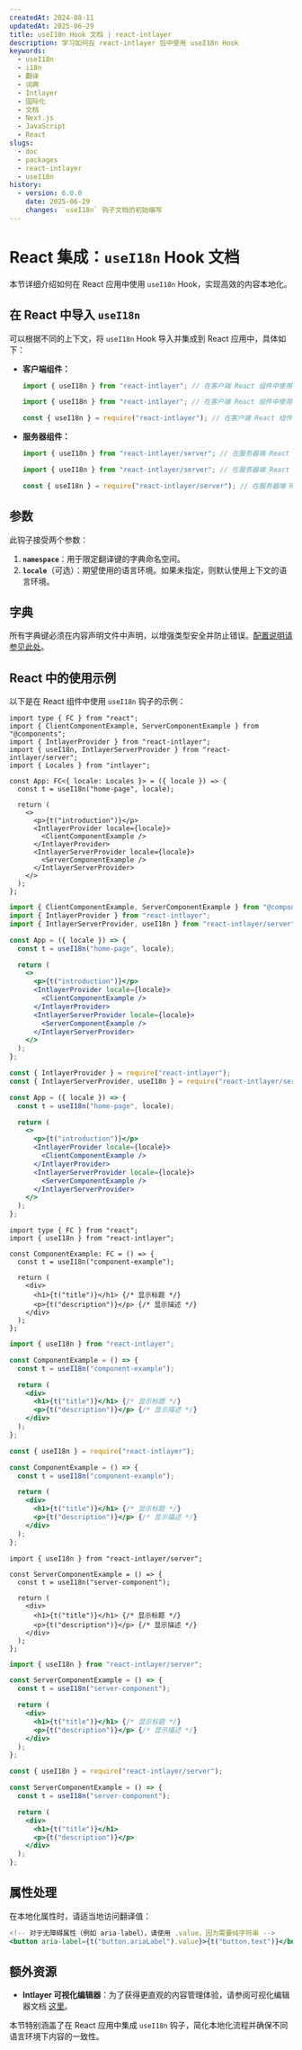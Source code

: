 ```yaml
---
createdAt: 2024-08-11
updatedAt: 2025-06-29
title: useI18n Hook 文档 | react-intlayer
description: 学习如何在 react-intlayer 包中使用 useI18n Hook
keywords:
  - useI18n
  - i18n
  - 翻译
  - 词典
  - Intlayer
  - 国际化
  - 文档
  - Next.js
  - JavaScript
  - React
slugs:
  - doc
  - packages
  - react-intlayer
  - useI18n
history:
  - version: 6.0.0
    date: 2025-06-29
    changes: `useI18n` 钩子文档的初始编写
---
```


# React 集成：`useI18n` Hook 文档

本节详细介绍如何在 React 应用中使用 `useI18n` Hook，实现高效的内容本地化。

## 在 React 中导入 `useI18n`

可以根据不同的上下文，将 `useI18n` Hook 导入并集成到 React 应用中，具体如下：

- **客户端组件：**

  ```typescript codeFormat="typescript"
  import { useI18n } from "react-intlayer"; // 在客户端 React 组件中使用
  ```

  ```javascript codeFormat="esm"
  import { useI18n } from "react-intlayer"; // 在客户端 React 组件中使用
  ```

  ```javascript codeFormat="commonjs"
  const { useI18n } = require("react-intlayer"); // 在客户端 React 组件中使用
  ```

- **服务器组件：**

  ```typescript codeFormat="commonjs"
  import { useI18n } from "react-intlayer/server"; // 在服务器端 React 组件中使用
  ```

  ```javascript codeFormat="esm"
  import { useI18n } from "react-intlayer/server"; // 在服务器端 React 组件中使用
  ```

  ```javascript codeFormat="commonjs"
  const { useI18n } = require("react-intlayer/server"); // 在服务器端 React 组件中使用
  ```

## 参数

此钩子接受两个参数：

1. **`namespace`**：用于限定翻译键的字典命名空间。
2. **`locale`**（可选）：期望使用的语言环境。如果未指定，则默认使用上下文的语言环境。

## 字典

所有字典键必须在内容声明文件中声明，以增强类型安全并防止错误。[配置说明请参见此处](https://github.com/aymericzip/intlayer/blob/main/docs/docs/zh/dictionary/get_started.md)。

## React 中的使用示例

以下是在 React 组件中使用 `useI18n` 钩子的示例：

```tsx fileName="src/App.tsx" codeFormat="typescript"
import type { FC } from "react";
import { ClientComponentExample, ServerComponentExample } from "@components";
import { IntlayerProvider } from "react-intlayer";
import { useI18n, IntlayerServerProvider } from "react-intlayer/server";
import { Locales } from "intlayer";

const App: FC<{ locale: Locales }> = ({ locale }) => {
  const t = useI18n("home-page", locale);

  return (
    <>
      <p>{t("introduction")}</p>
      <IntlayerProvider locale={locale}>
        <ClientComponentExample />
      </IntlayerProvider>
      <IntlayerServerProvider locale={locale}>
        <ServerComponentExample />
      </IntlayerServerProvider>
    </>
  );
};
```

```jsx fileName="src/app.jsx" codeFormat="esm"
import { ClientComponentExample, ServerComponentExample } from "@components";
import { IntlayerProvider } from "react-intlayer";
import { IntlayerServerProvider, useI18n } from "react-intlayer/server";

const App = ({ locale }) => {
  const t = useI18n("home-page", locale);

  return (
    <>
      <p>{t("introduction")}</p>
      <IntlayerProvider locale={locale}>
        <ClientComponentExample />
      </IntlayerProvider>
      <IntlayerServerProvider locale={locale}>
        <ServerComponentExample />
      </IntlayerServerProvider>
    </>
  );
};
```

```jsx fileName="src/app.cjs" codeFormat="commonjs"
const { IntlayerProvider } = require("react-intlayer");
const { IntlayerServerProvider, useI18n } = require("react-intlayer/server");

const App = ({ locale }) => {
  const t = useI18n("home-page", locale);

  return (
    <>
      <p>{t("introduction")}</p>
      <IntlayerProvider locale={locale}>
        <ClientComponentExample />
      </IntlayerProvider>
      <IntlayerServerProvider locale={locale}>
        <ServerComponentExample />
      </IntlayerServerProvider>
    </>
  );
};
```

```tsx fileName="src/components/ComponentExample.tsx" codeFormat="typescript"
import type { FC } from "react";
import { useI18n } from "react-intlayer";

const ComponentExample: FC = () => {
  const t = useI18n("component-example");

  return (
    <div>
      <h1>{t("title")}</h1> {/* 显示标题 */}
      <p>{t("description")}</p> {/* 显示描述 */}
    </div>
  );
};
```

```jsx fileName="src/components/ComponentExample.jsx" codeFormat="esm"
import { useI18n } from "react-intlayer";

const ComponentExample = () => {
  const t = useI18n("component-example");

  return (
    <div>
      <h1>{t("title")}</h1> {/* 显示标题 */}
      <p>{t("description")}</p> {/* 显示描述 */}
    </div>
  );
};
```

```jsx fileName="src/components/ComponentExample.cjs" codeFormat="commonjs"
const { useI18n } = require("react-intlayer");

const ComponentExample = () => {
  const t = useI18n("component-example");

  return (
    <div>
      <h1>{t("title")}</h1> {/* 显示标题 */}
      <p>{t("description")}</p> {/* 显示描述 */}
    </div>
  );
};
```

```tsx fileName="src/components/ServerComponentExample.tsx" codeFormat="typescript"
import { useI18n } from "react-intlayer/server";

const ServerComponentExample = () => {
  const t = useI18n("server-component");

  return (
    <div>
      <h1>{t("title")}</h1> {/* 显示标题 */}
      <p>{t("description")}</p> {/* 显示描述 */}
    </div>
  );
};
```

```jsx fileName="src/components/ServerComponentExample.jsx" codeFormat="esm"
import { useI18n } from "react-intlayer/server";

const ServerComponentExample = () => {
  const t = useI18n("server-component");

  return (
    <div>
      <h1>{t("title")}</h1> {/* 显示标题 */}
      <p>{t("description")}</p> {/* 显示描述 */}
    </div>
  );
};
```

```jsx fileName="src/components/ServerComponentExample.cjs" codeFormat="commonjs"
const { useI18n } = require("react-intlayer/server");

const ServerComponentExample = () => {
  const t = useI18n("server-component");

  return (
    <div>
      <h1>{t("title")}</h1>
      <p>{t("description")}</p>
    </div>
  );
};
```

## 属性处理

在本地化属性时，请适当地访问翻译值：

```jsx
<!-- 对于无障碍属性（例如 aria-label），请使用 .value，因为需要纯字符串 -->
<button aria-label={t("button.ariaLabel").value}>{t("button.text")}</button>
```

## 额外资源

- **Intlayer 可视化编辑器**：为了获得更直观的内容管理体验，请参阅可视化编辑器文档 [这里](https://github.com/aymericzip/intlayer/blob/main/docs/docs/zh/intlayer_visual_editor.md)。

本节特别涵盖了在 React 应用中集成 `useI18n` 钩子，简化本地化流程并确保不同语言环境下内容的一致性。
